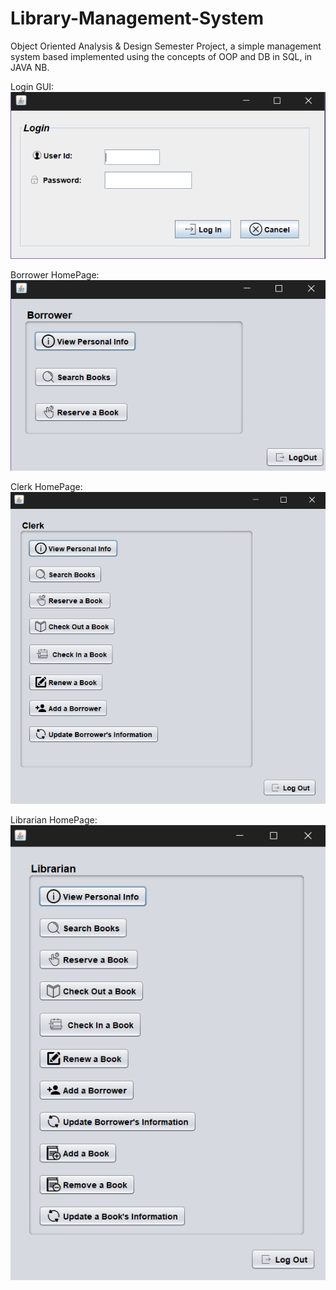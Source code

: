 # Library-Management-System
Object Oriented Analysis &amp; Design Semester Project, a simple management system based implemented using the concepts of OOP and DB in SQL, in JAVA NB.

Login GUI:
![Login GUI](https://github.com/MFA571/images/blob/master/login.PNG)

Borrower HomePage:
![Borrower GUI](https://github.com/MFA571/images/blob/master/bor.PNG)

Clerk HomePage:
![Clerk GUI](https://github.com/MFA571/images/blob/master/clerk.PNG)

Librarian HomePage:
![Librarian GUI](https://github.com/MFA571/images/blob/master/Lib.PNG)
